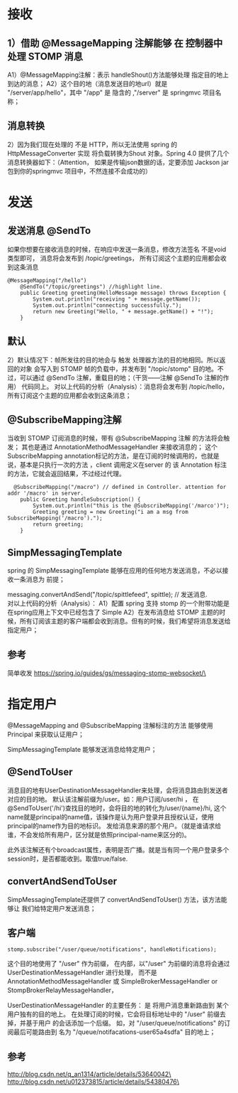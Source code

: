 
# 接收


## 1）借助 @MessageMapping 注解能够 在 控制器中处理 STOMP 消息

A1）@MessageMapping注解：表示 handleShout()方法能够处理 指定目的地上到达的消息；
A2）这个目的地（消息发送目的地url）就是 "/server/app/hello"，其中 "/app" 是 隐含的 ,"/server" 是 springmvc 项目名称；

## 消息转换

2）因为我们现在处理的 不是 HTTP，所以无法使用 spring 的 HttpMessageConverter 实现 将负载转换为Shout 对象。Spring 4.0 提供了几个消息转换器如下：（Attention， 如果是传输json数据的话，定要添加 Jackson jar 包到你的springmvc 项目中，不然连接不会成功的）




# 发送

## 发送消息 @SendTo

如果你想要在接收消息的时候，在响应中发送一条消息，修改方法签名 不是void 类型即可，
消息将会发布到 /topic/greetings， 所有订阅这个主题的应用都会收到这条消息

```
@MessageMapping("/hello")  
    @SendTo("/topic/greetings") //highlight line.  
    public Greeting greeting(HelloMessage message) throws Exception {  
        System.out.println("receiving " + message.getName());  
        System.out.println("connecting successfully.");  
        return new Greeting("Hello, " + message.getName() + "!");  
    }  

```


## 默认

2）默认情况下：帧所发往的目的地会与 触发 处理器方法的目的地相同。所以返回的对象 会写入到 STOMP 帧的负载中，并发布到 "/topic/stomp" 目的地。不过，可以通过 @SendTo 注解，重载目的地；（干货——注解 @SendTo 注解的作用）
代码同上。
对以上代码的分析（Analysis）：消息将会发布到 /topic/hello， 所有订阅这个主题的应用都会收到这条消息；


##  @SubscribeMapping注解
   
   当收到 STOMP 订阅消息的时候，带有 @SubscribeMapping 注解 的方法将会触发；
   其也是通过 AnnotationMethodMessageHandler 来接收消息的；
这个SubscribeMapping annotation标记的方法，是在订阅的时候调用的，也就是说，基本是只执行一次的方法
，client 调用定义在server 的 该 Annotation 标注的方法，它就会返回结果，不过经过代理。

```
  @SubscribeMapping("/macro") // defined in Controller. attention for addr '/macro' in server.  
    public Greeting handleSubscription() {  
        System.out.println("this is the @SubscribeMapping('/marco')");  
        Greeting greeting = new Greeting("i am a msg from SubscribeMapping('/macro').");  
        return greeting;  
    }  

```

## SimpMessagingTemplate 

spring 的 SimpMessagingTemplate 能够在应用的任何地方发送消息，不必以接收一条消息为 前提；

messaging.convertAndSend("/topic/spittlefeed", spittle); // 发送消息.  
对以上代码的分析（Analysis）： 
A1）配置 spring 支持 stomp 的一个附带功能是 在spring应用上下文中已经包含了 Simple
A2）在发布消息给 STOMP 主题的时候，所有订阅该主题的客户端都会收到消息。但有的时候，我们希望将消息发送给指定用户；


## 参考

简单收发
https://spring.io/guides/gs/messaging-stomp-websocket/\



# 指定用户

@MessageMapping and @SubscribeMapping 注解标注的方法 能够使用 Principal 来获取认证用户；

SimpMessagingTemplate 能够发送消息给特定用户；



## @SendToUser

消息目的地有UserDestinationMessageHandler来处理，会将消息路由到发送者对应的目的地。
默认该注解前缀为/user。如：用户订阅/user/hi ，
在@SendToUser('/hi')查找目的地时，会将目的地的转化为/user/{name}/hi, 
这个name就是principal的name值，该操作是认为用户登录并且授权认证，使用principal的name作为目的地标识。
发给消息来源的那个用户。（就是谁请求给谁，不会发给所有用户，区分就是依照principal-name来区分的)。

此外该注解还有个broadcast属性，表明是否广播。就是当有同一个用户登录多个session时，是否都能收到。取值true/false.


## convertAndSendToUser

SimpMessagingTemplate还提供了 convertAndSendToUser() 方法，该方法能够让 我们给特定用户发送消息；





## 客户端

```
stomp.subscribe("/user/queue/notifications", handleNotifications);  
```

这个目的地使用了 "/user" 作为前缀，
在内部，以"/user" 为前缀的消息将会通过 UserDestinationMessageHandler 进行处理，
而不是 AnnotationMethodMessageHandler 或  SimpleBrokerMessageHandler or StompBrokerRelayMessageHandler，

UserDestinationMessageHandler 的主要任务： 是 将用户消息重新路由到 某个用户独有的目的地上。 
在处理订阅的时候，它会将目标地址中的 "/user" 前缀去掉，并基于用户 的会话添加一个后缀。
如，对  "/user/queue/notifications" 的订阅最后可能路由到 名为 "/queue/notifacations-user65a4sdfa" 目的地上；



## 参考 


http://blog.csdn.net/q_an1314/article/details/53640042\
http://blog.csdn.net/u012373815/article/details/54380476\